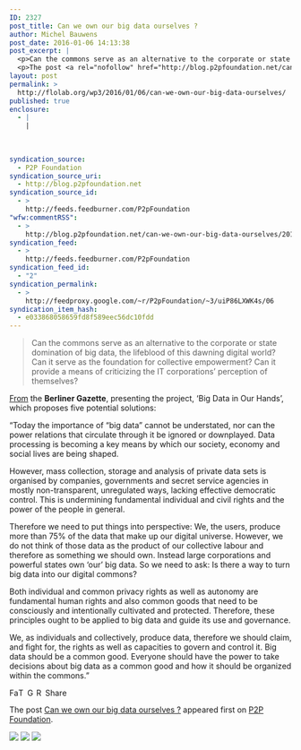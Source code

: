 ```yaml
---
ID: 2327
post_title: Can we own our big data ourselves ?
author: Michel Bauwens
post_date: 2016-01-06 14:13:38
post_excerpt: |
  <p>Can the commons serve as an alternative to the corporate or state domination of big data, the lifeblood of this dawning digital world? Can it serve as the foundation for collective empowerment? Can it provide a means of criticizing the IT corporations&rsquo; perception of themselves? From the Berliner Gazette, presenting the project, &lsquo;Big Data in [&hellip;]</p>
  <p>The post <a rel="nofollow" href="http://blog.p2pfoundation.net/can-we-own-our-big-data-ourselves/2016/01/06">Can we own our big data ourselves ?</a> appeared first on <a rel="nofollow" href="http://blog.p2pfoundation.net/">P2P Foundation</a>.</p>
layout: post
permalink: >
  http://flolab.org/wp3/2016/01/06/can-we-own-our-big-data-ourselves/
published: true
enclosure:
  - |
    |
        
        
        
syndication_source:
  - P2P Foundation
syndication_source_uri:
  - http://blog.p2pfoundation.net
syndication_source_id:
  - >
    http://feeds.feedburner.com/P2pFoundation
"wfw:commentRSS":
  - >
    http://blog.p2pfoundation.net/can-we-own-our-big-data-ourselves/2016/01/06/feed
syndication_feed:
  - >
    http://feeds.feedburner.com/P2pFoundation
syndication_feed_id:
  - "2"
syndication_permalink:
  - >
    http://feedproxy.google.com/~r/P2pFoundation/~3/uiP86LXWK4s/06
syndication_item_hash:
  - e033868058659fd8f589eec56dc10fdd
---
```

> Can the commons serve as an alternative to the corporate or state domination of big data, the lifeblood of this dawning digital world? Can it serve as the foundation for collective empowerment? Can it provide a means of criticizing the IT corporations’ perception of themselves?

[From][1] the **Berliner Gazette**, presenting the project, ‘Big Data in Our Hands’, which proposes five potential solutions:

“Today the importance of “big data” cannot be understated, nor can the power relations that circulate through it be ignored or downplayed. Data processing is becoming a key means by which our society, economy and social lives are being shaped.

However, mass collection, storage and analysis of private data sets is organised by companies, governments and secret service agencies in mostly non-transparent, unregulated ways, lacking effective democratic control. This is undermining fundamental individual and civil rights and the power of the people in general.

Therefore we need to put things into perspective: We, the users, produce more than 75% of the data that make up our digital universe. However, we do not think of those data as the product of our collective labour and therefore as something we should own. Instead large corporations and powerful states own ‘our’ big data. So we need to ask: Is there a way to turn big data into our digital commons?

Both individual and common privacy rights as well as autonomy are fundamental human rights and also common goods that need to be consciously and intentionally cultivated and protected. Therefore, these principles ought to be applied to big data and guide its use and governance.

We, as individuals and collectively, produce data, therefore we should claim, and fight for, the rights as well as capacities to govern and control it. Big data should be a common good. Everyone should have the power to take decisions about big data as a common good and how it should be organized within the commons.”

<a class="a2a_button_facebook" href="http://www.addtoany.com/add_to/facebook?linkurl=http%3A%2F%2Fblog.p2pfoundation.net%2Fcan-we-own-our-big-data-ourselves%2F2016%2F01%2F06&linkname=Can%20we%20own%20our%20big%20data%20ourselves%20%3F" title="Facebook" rel="nofollow"><img src="http://blog.p2pfoundation.net/wp-content/plugins/add-to-any/icons/facebook.png" width="16" height="16" alt="Facebook" /></a><a class="a2a_button_twitter" href="http://www.addtoany.com/add_to/twitter?linkurl=http%3A%2F%2Fblog.p2pfoundation.net%2Fcan-we-own-our-big-data-ourselves%2F2016%2F01%2F06&linkname=Can%20we%20own%20our%20big%20data%20ourselves%20%3F" title="Twitter" rel="nofollow"><img src="http://blog.p2pfoundation.net/wp-content/plugins/add-to-any/icons/twitter.png" width="16" height="16" alt="Twitter" /></a><a class="a2a_button_google_plus" href="http://www.addtoany.com/add_to/google_plus?linkurl=http%3A%2F%2Fblog.p2pfoundation.net%2Fcan-we-own-our-big-data-ourselves%2F2016%2F01%2F06&linkname=Can%20we%20own%20our%20big%20data%20ourselves%20%3F" title="Google+" rel="nofollow"><img src="http://blog.p2pfoundation.net/wp-content/plugins/add-to-any/icons/google_plus.png" width="16" height="16" alt="Google+" /></a><a class="a2a_button_reddit" href="http://www.addtoany.com/add_to/reddit?linkurl=http%3A%2F%2Fblog.p2pfoundation.net%2Fcan-we-own-our-big-data-ourselves%2F2016%2F01%2F06&linkname=Can%20we%20own%20our%20big%20data%20ourselves%20%3F" title="Reddit" rel="nofollow"><img src="http://blog.p2pfoundation.net/wp-content/plugins/add-to-any/icons/reddit.png" width="16" height="16" alt="Reddit" /></a><a class="a2a_dd a2a_target addtoany_share_save" href="https://www.addtoany.com/share#url=http%3A%2F%2Fblog.p2pfoundation.net%2Fcan-we-own-our-big-data-ourselves%2F2016%2F01%2F06&title=Can%20we%20own%20our%20big%20data%20ourselves%20%3F" id="wpa2a_2"><img src="http://blog.p2pfoundation.net/wp-content/plugins/add-to-any/share_save_120_16.png" width="120" height="16" alt="Share" /></a>

The post <a rel="nofollow" href="http://blog.p2pfoundation.net/can-we-own-our-big-data-ourselves/2016/01/06">Can we own our big data ourselves ?</a> appeared first on <a rel="nofollow" href="http://blog.p2pfoundation.net/">P2P Foundation</a>.

<div class="feedflare">
  <a href="http://feeds.feedburner.com/~ff/P2pFoundation?a=uiP86LXWK4s:65RL9EUAvuU:7Q72WNTAKBA"><img src="http://feeds.feedburner.com/~ff/P2pFoundation?d=7Q72WNTAKBA" border="0" /></img></a> <a href="http://feeds.feedburner.com/~ff/P2pFoundation?a=uiP86LXWK4s:65RL9EUAvuU:D7DqB2pKExk"><img src="http://feeds.feedburner.com/~ff/P2pFoundation?i=uiP86LXWK4s:65RL9EUAvuU:D7DqB2pKExk" border="0" /></img></a> <a href="http://feeds.feedburner.com/~ff/P2pFoundation?a=uiP86LXWK4s:65RL9EUAvuU:2mJPEYqXBVI"><img src="http://feeds.feedburner.com/~ff/P2pFoundation?d=2mJPEYqXBVI" border="0" /></img></a>
</div>

<img src="http://feeds.feedburner.com/~r/P2pFoundation/~4/uiP86LXWK4s" height="1" width="1" alt="" />

 [1]: http://berlinergazette.de/big-data-in-our-hands/?p=20